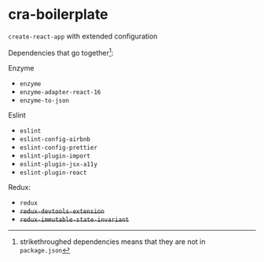 # cra-boilerplate

`create-react-app` with extended configuration

Dependencies that go together[^1]:

Enzyme
- `enzyme`
- `enzyme-adapter-react-16`
- `enzyme-to-json`

Eslint
- `eslint`
- `eslint-config-airbnb`
- `eslint-config-prettier`
- `eslint-plugin-import`
- `eslint-plugin-jsx-a11y`
- `eslint-plugin-react`

Redux:
- `redux`
- ~~`redux-devtools-extension`~~
- ~~`redux-immutable-state-invariant`~~

[^1]: strikethroughed dependencies means that they are not in `package.json`
